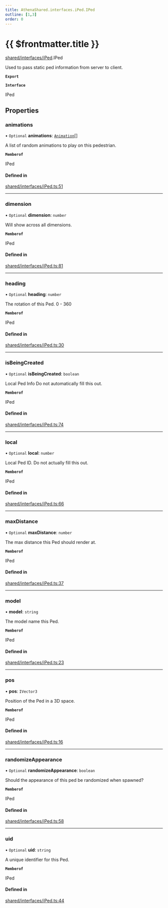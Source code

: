 ```yaml
---
title: AthenaShared.interfaces.iPed.IPed
outline: [1,3]
order: 0
---
```


# {{ $frontmatter.title }}


[shared/interfaces/iPed](../modules/shared_interfaces_iPed.md).IPed

Used to pass static ped information from server to client.

**`Export`**

**`Interface`**

IPed

## Properties

### animations

• `Optional` **animations**: [`Animation`](shared_interfaces_animation_Animation.md)[]

A list of random animations to play on this pedestrian.

**`Memberof`**

IPed

#### Defined in

[shared/interfaces/iPed.ts:51](https://github.com/Stuyk/altv-athena/blob/217ba5f/src/core/shared/interfaces/iPed.ts#L51)

___

### dimension

• `Optional` **dimension**: `number`

Will show across all dimensions.

**`Memberof`**

IPed

#### Defined in

[shared/interfaces/iPed.ts:81](https://github.com/Stuyk/altv-athena/blob/217ba5f/src/core/shared/interfaces/iPed.ts#L81)

___

### heading

• `Optional` **heading**: `number`

The rotation of this Ped. 0 - 360

**`Memberof`**

IPed

#### Defined in

[shared/interfaces/iPed.ts:30](https://github.com/Stuyk/altv-athena/blob/217ba5f/src/core/shared/interfaces/iPed.ts#L30)

___

### isBeingCreated

• `Optional` **isBeingCreated**: `boolean`

Local Ped Info
Do not automatically fill this out.

**`Memberof`**

IPed

#### Defined in

[shared/interfaces/iPed.ts:74](https://github.com/Stuyk/altv-athena/blob/217ba5f/src/core/shared/interfaces/iPed.ts#L74)

___

### local

• `Optional` **local**: `number`

Local Ped ID.
Do not actually fill this out.

**`Memberof`**

IPed

#### Defined in

[shared/interfaces/iPed.ts:66](https://github.com/Stuyk/altv-athena/blob/217ba5f/src/core/shared/interfaces/iPed.ts#L66)

___

### maxDistance

• `Optional` **maxDistance**: `number`

The max distance this Ped should render at.

**`Memberof`**

IPed

#### Defined in

[shared/interfaces/iPed.ts:37](https://github.com/Stuyk/altv-athena/blob/217ba5f/src/core/shared/interfaces/iPed.ts#L37)

___

### model

• **model**: `string`

The model name this Ped.

**`Memberof`**

IPed

#### Defined in

[shared/interfaces/iPed.ts:23](https://github.com/Stuyk/altv-athena/blob/217ba5f/src/core/shared/interfaces/iPed.ts#L23)

___

### pos

• **pos**: `IVector3`

Position of the Ped in a 3D space.

**`Memberof`**

IPed

#### Defined in

[shared/interfaces/iPed.ts:16](https://github.com/Stuyk/altv-athena/blob/217ba5f/src/core/shared/interfaces/iPed.ts#L16)

___

### randomizeAppearance

• `Optional` **randomizeAppearance**: `boolean`

Should the appearance of this ped be randomized when spawned?

**`Memberof`**

IPed

#### Defined in

[shared/interfaces/iPed.ts:58](https://github.com/Stuyk/altv-athena/blob/217ba5f/src/core/shared/interfaces/iPed.ts#L58)

___

### uid

• `Optional` **uid**: `string`

A unique identifier for this Ped.

**`Memberof`**

IPed

#### Defined in

[shared/interfaces/iPed.ts:44](https://github.com/Stuyk/altv-athena/blob/217ba5f/src/core/shared/interfaces/iPed.ts#L44)
